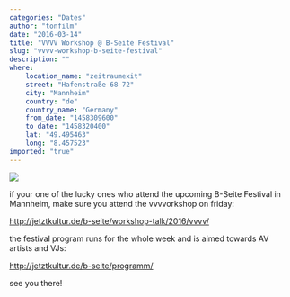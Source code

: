 ```yaml
---
categories: "Dates"
author: "tonfilm"
date: "2016-03-14"
title: "VVVV Workshop @ B-Seite Festival"
slug: "vvvv-workshop-b-seite-festival"
description: ""
where: 
    location_name: "zeitraumexit"
    street: "Hafenstraße 68-72"
    city: "Mannheim"
    country: "de"
    country_name: "Germany"
    from_date: "1458309600"
    to_date: "1458320400"
    lat: "49.495463"
    long: "8.457523"
imported: "true"
---
```



![](bg_head_new2.png) 

if your one of the lucky ones who attend the upcoming B-Seite Festival in Mannheim, make sure you attend the vvvvorkshop on friday:

http://jetztkultur.de/b-seite/workshop-talk/2016/vvvv/

the festival program runs for the whole week and is aimed towards AV artists and VJs:

http://jetztkultur.de/b-seite/programm/

see you there!
